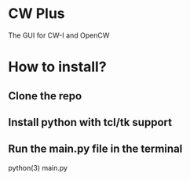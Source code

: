 # CW Plus
The GUI for CW-I and OpenCW

# How to install?
## Clone the repo
## Install python with tcl/tk support
## Run the main.py file in the terminal
python(3) main.py